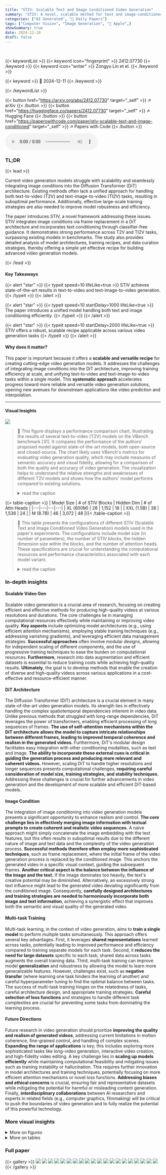 ```yaml
---
title: "STIV: Scalable Text and Image Conditioned Video Generation"
summary: "STIV: A novel, scalable method for text and image-conditioned video generation, systematically improving model architectures, training, and data curation for superior performance."
categories: ["AI Generated", "🤗 Daily Papers"]
tags: ["Computer Vision", "Image Generation", "🏢 Apple",]
showSummary: true
date: 2024-12-10
draft: false
---
```


<br>

{{< keywordList >}}
{{< keyword icon="fingerprint" >}} 2412.07730 {{< /keyword >}}
{{< keyword icon="writer" >}} Zongyu Lin et el. {{< /keyword >}}
 
{{< keyword >}} 🤗 2024-12-11 {{< /keyword >}}
 
{{< /keywordList >}}

{{< button href="https://arxiv.org/abs/2412.07730" target="_self" >}}
↗ arXiv
{{< /button >}}
{{< button href="https://huggingface.co/papers/2412.07730" target="_self" >}}
↗ Hugging Face
{{< /button >}}
{{< button href="https://paperswithcode.com/paper/stiv-scalable-text-and-image-conditioned" target="_self" >}}
↗ Papers with Code
{{< /button >}}



<audio controls>
    <source src="https://ai-paper-reviewer.com/2412.07730/podcast.wav" type="audio/wav">
    Your browser does not support the audio element.
</audio>


### TL;DR


{{< lead >}}

Current video generation models struggle with scalability and seamlessly integrating image conditions into the Diffusion Transformer (DiT) architecture.  Existing methods often lack a unified approach for handling both text-to-video (T2V) and text-image-to-video (TI2V) tasks, resulting in suboptimal performance.  Additionally, effective large-scale training strategies are also needed to improve model robustness and efficiency. 

The paper introduces STIV, a novel framework addressing these issues. STIV integrates image conditions via frame replacement in a DiT architecture and incorporates text conditioning through classifier-free guidance.  It demonstrates strong performance across T2V and TI2V tasks, surpassing existing models in benchmarks.  The study also provides detailed analysis of model architectures, training recipes, and data curation strategies, thereby offering a simple yet effective recipe for building advanced video generation models.

{{< /lead >}}


#### Key Takeaways

{{< alert "star" >}}
{{< typeit speed=10 lifeLike=true >}} STIV achieves state-of-the-art results in text-to-video and text-image-to-video generation. {{< /typeit >}}
{{< /alert >}}

{{< alert "star" >}}
{{< typeit speed=10 startDelay=1000 lifeLike=true >}} The paper introduces a unified model handling both text and image conditioning efficiently. {{< /typeit >}}
{{< /alert >}}

{{< alert "star" >}}
{{< typeit speed=10 startDelay=2000 lifeLike=true >}} STIV offers a robust, scalable recipe applicable across various video generation tasks {{< /typeit >}}
{{< /alert >}}

#### Why does it matter?
This paper is important because it offers a **scalable and versatile recipe** for creating cutting-edge video generation models.  It addresses the challenges of integrating image conditions into the DiT architecture, improving training efficiency at scale, and unifying text-to-video and text-image-to-video tasks within a single model. This **systematic approach** accelerates progress toward more reliable and versatile video generation solutions, opening new avenues for downstream applications like video prediction and interpolation.

------
#### Visual Insights



![](https://arxiv.org/html/2412.07730/extracted/6048756/other_figure/quality_vs_semantic.png)

> 🔼 This figure displays a performance comparison chart, illustrating the results of several text-to-video (T2V) models on the VBench benchmark [31]. It compares the performance of the authors' proposed model against state-of-the-art models, both open-source and closed-source.  The chart likely uses VBench's metrics for evaluating video generation quality, which may include measures of semantic accuracy and visual fidelity, allowing for a comparison of both the quality and accuracy of video generation. The visualization helps to understand the relative strengths and weaknesses of different T2V models and shows how the authors' model performs compared to existing solutions.
> <details>
> <summary>read the caption</summary>
> Figure 1: Performance comparison of our Text-to-Video model against both open-source and closed-source state-of-the-art models on VBench [31].
> </details>





{{< table-caption >}}
| Model Size | # of STIV Blocks | Hidden Dim | # of Attn Heads |
|---|---|---|---|
| XL (600M) | 28 | 1,152 | 18 |
| XXL (1.5B) | 38 | 1,536 | 24 |
| M (8.7B) | 46 | 3,072 | 48 |{{< /table-caption >}}

> 🔼 This table presents the configurations of different STIV (Scalable Text and Image Conditioned Video Generation) models used in the paper's experiments.  The configurations include model size (in number of parameters), the number of STIV blocks, the hidden dimension size within the blocks, and the number of attention heads. These specifications are crucial for understanding the computational resources and performance characteristics associated with each model variant.
> <details>
> <summary>read the caption</summary>
> Table 1: Model Configurations
> </details>





### In-depth insights


#### Scalable Video Gen
Scalable video generation is a crucial area of research, focusing on creating efficient and effective methods for producing high-quality videos at various resolutions and durations.  The core challenges lie in managing computational resources effectively while maintaining or improving video quality.  **Key aspects** include optimizing model architectures (e.g., using efficient attention mechanisms), employing stable training techniques (e.g., addressing vanishing gradients), and leveraging efficient data management strategies.  **Successful approaches** often involve modular designs, allowing for independent scaling of different components, and the use of progressive training techniques to ease the burden on computational resources.  **Furthermore**, research into data augmentation and efficient datasets is essential to reduce training costs while achieving high-quality results.  **Ultimately**, the goal is to develop methods that enable the creation of diverse and high-quality videos across various applications in a cost-effective and resource-efficient manner.

#### DiT Architecture
The Diffusion Transformer (DiT) architecture is a crucial element in many state-of-the-art video generation models.  Its strength lies in effectively handling the complex spatiotemporal dependencies inherent in video data. Unlike previous methods that struggled with long-range dependencies, DiT leverages the power of transformers, enabling efficient processing of long sequences of frames. **The use of self-attention mechanisms within the DiT architecture allows the model to capture intricate relationships between different frames, leading to improved temporal coherence and realism in the generated videos.**  Furthermore, DiT's modular design facilitates easy integration with other conditioning modalities, such as text and image. **The ability to incorporate these external cues is critical in guiding the generation process and producing more relevant and coherent videos.**  However, scaling DiT to handle higher resolutions and longer sequences presents computational challenges, **requiring careful consideration of model size, training strategies, and stability techniques.** Addressing these challenges is crucial for further advancements in video generation and the development of more scalable and efficient DiT-based models.

#### Image Condition
The integration of image conditioning into video generation models presents a significant opportunity to enhance realism and control.  **The core challenge lies in effectively merging image information with textual prompts to create coherent and realistic video sequences.**  A naive approach might simply concatenate the image embedding with the text features, but this often results in suboptimal results due to the different nature of image and text data and the complexity of the video generation process. **Successful methods therefore often employ more sophisticated techniques**, such as frame replacement, where the initial frame of the video generation process is replaced by the conditioned image. This anchors the generated video in a specific visual context, guiding the subsequent frames. **Another critical aspect is the balance between the influence of the image and the text.**  If the image dominates too heavily, the text's creative potential may be diminished.  Alternatively, an excessively strong text influence might lead to the generated video deviating significantly from the conditioned image.  Consequently,  **carefully designed architectures and training strategies are needed to harmoniously incorporate both image and text information**, achieving a synergistic effect that improves both the semantic and visual quality of the generated video.

#### Multi-task Training
Multi-task learning, in the context of video generation, aims to **train a single model** to perform multiple tasks simultaneously.  This approach offers several key advantages.  First, it leverages **shared representations** learned across tasks, potentially leading to improved performance and efficiency compared to training separate models for each task.  Second, it **reduces the need for large datasets** specific to each task;  shared data across tasks augments the overall training data. Third, multi-task training can improve model **generalization** and robustness by allowing the model to learn more generalizable features. However, challenges exist, such as **negative transfer** (where learning one task hinders the learning of another) and careful hyperparameter tuning to find the optimal balance between tasks.  The success of multi-task training hinges on the relatedness of tasks, careful architecture design, and appropriate training strategies. **Careful selection of loss functions** and strategies to handle different task complexities are crucial for preventing some tasks from dominating the learning process.

#### Future Directions
Future research in video generation should prioritize **improving the quality and realism of generated videos**, addressing current limitations in motion coherence, fine-grained control, and handling of complex scenes.  **Expanding the range of applications** is key; this includes exploring more sophisticated tasks like long-video generation, interactive video creation, and high-fidelity video editing.  A key challenge lies in **scaling up models efficiently** while maintaining computational feasibility and mitigating issues such as training instability or hallucination. This requires further innovation in model architectures and training techniques, potentially focusing on more efficient attention mechanisms or novel loss functions.  **Addressing biases and ethical concerns** is crucial, ensuring fair and representative datasets while mitigating the potential for harmful or misleading content generation.  Finally, **interdisciplinary collaborations** between AI researchers and experts in related fields (e.g., computer graphics, filmmaking) will be critical to push the boundaries of video generation and to fully realize the potential of this powerful technology.


### More visual insights

<details>
<summary>More on figures
</summary>


![](https://arxiv.org/html/2412.07730/x1.png)

> 🔼 This figure showcases the video generation capabilities of both the Text-to-Video (T2V) model and the STIV model (which incorporates both text and image conditions).  The top two rows present examples generated using only text prompts as input to the T2V model.  The bottom two rows demonstrate examples where both text and a first frame image (as an image condition) were given as input to the STIV model.  The text prompts and initial image frames are taken directly from existing benchmark datasets (Sora [42] and MovieGenBench [46]) to allow for a direct comparison against these previously published models.
> <details>
> <summary>read the caption</summary>
> Figure 2: Text-to-Video and Text-Image-to-Video generation samples by T2V and STIV models. The text prompts and first frame image conditions are borrowed from Sora’s demos [42] and MovieGenBench [46].
> </details>



![](https://arxiv.org/html/2412.07730/x2.png)

> 🔼 This figure illustrates the architecture of the STIV block, a key component of the STIV model.  The process begins with frame replacement, where the first noisy frame of the video latent is swapped with the corresponding ground truth frame from the image condition.  To further enhance the model's robustness, the image condition is randomly dropped out during training.  Text embeddings are incorporated through cross-attention. The architecture then uses QK-norm within the multi-head attention mechanism and sandwich-norm in both attention and feedforward layers.  Finally, stateless layernorm is applied after the singleton conditions to enhance training stability. This carefully designed architecture allows STIV to efficiently and effectively handle both text-to-video (T2V) and text-image-to-video (TI2V) tasks.
> <details>
> <summary>read the caption</summary>
> Figure 3: We replace the first frame of the noised video latents with the ground truth latent and randomly drop out the image condition. We use cross attention to incorporate the text embedding, and use QK-norm in multi-head attention, the sandwich-norm in both attention and feedforward, and stateless layernorm after singleton conditions to stabilize the training.
> </details>



![](https://arxiv.org/html/2412.07730/x3.png)

> 🔼 This figure illustrates the progressive training approach used to develop the STIV model.  The process begins by training a text-to-image (T2I) model at a low resolution. This pre-trained T2I model is then used to initialize a text-to-video (T2V) model, also at low resolution.  The low-resolution T2V model is subsequently used, along with a newly trained high-resolution T2I model, to initialize a high-resolution T2V model. Finally, this high-resolution T2V model is used to initialize the final STIV model (text-image-to-video) at both low and high resolutions. This progressive training strategy leverages knowledge learned at each stage to improve the efficiency and performance of subsequent models.
> <details>
> <summary>read the caption</summary>
> Figure 4: Progressive training pipeline of the STIV model. The T2I model is first trained to initialize the T2V model, which then initializes the STIV model at both low and high resolutions. Notably, the high-res T2V model is initialized using both the high-res T2I model and the low-res T2V model.
> </details>



![](https://arxiv.org/html/2412.07730/x4.png)

> 🔼 This figure details an ablation study comparing three model variations. It starts with a base Text-to-Image (T2I) model, then progresses to a temporally-aware Text-to-Video (T2V) model, and culminates in an Image-conditioned Text-to-Video (TI2V) model. Each step builds upon the previous one, adding complexity and capabilities.  The purpose is to demonstrate the incremental impact of adding temporal awareness and image conditioning on the performance and functionality of the video generation model. 
> <details>
> <summary>read the caption</summary>
> Figure 5: Ablation study of the STIV model, from the base T2I model to the temporally-aware T2V model, and finally to the image-conditioned TI2V model.
> </details>



![](https://arxiv.org/html/2412.07730/x5.png)

> 🔼 This ablation study investigates the impact of various design choices on the performance of a text-to-video (T2V) model.  The baseline model uses a temporal patch size of 2, non-causal temporal attention (meaning the model processes the temporal dimension sequentially, not bidirectionally), a spatial masking ratio of 0.5 (half of the spatial tokens are masked during training), and no temporal masking. The study systematically varies these design choices (temporal patch size, temporal attention causality, spatial masking ratio, and temporal masking) to determine how each impacts model performance.  Results are likely presented as metrics reflecting the quality of generated videos.
> <details>
> <summary>read the caption</summary>
> (a) Ablation Study of T2V model design using T2V-XL. The base model uses temporal path size 2, non-causal temporal attention, spatial masking ratio 0.5, and no temporal masking.
> </details>



![](https://arxiv.org/html/2412.07730/x6.png)

> 🔼 This figure shows a comparison of different initialization methods for training a text-to-video (T2V) model.  The model used is a large T2V model (T2V-XL) with a resolution of 512x512. Different initialization strategies are compared based on their performance on the VBench metric, which measures several factors of video generation quality, including semantic alignment and quality scores.
> <details>
> <summary>read the caption</summary>
> (b) Different model initialization for T2V-XL-512.
> </details>



![](https://arxiv.org/html/2412.07730/x8.png)

> 🔼 This figure shows the ablation study on different initialization methods for training T2V-XL models with 40 frames.  It compares the performance of various initialization strategies, including training from scratch, initializing from a lower-resolution T2V model (20 frames), initializing from a T2I model, and a combined initialization using both a low-resolution T2V model and a high-resolution T2I model. The results are likely presented in terms of metrics relevant to video generation quality.
> <details>
> <summary>read the caption</summary>
> (c) Different initialization for T2V-XL 40 frames.
> </details>



![](https://arxiv.org/html/2412.07730/extracted/6048756/figures/category_distribution_bar_v3.png)

> 🔼 This figure presents ablation studies that analyze the impact of various design choices on the performance of the text-to-video (T2V) model.  Specifically, it examines how different configurations affect VBench metrics (Quality, Semantic, and Total). The subplots (a), (b), and (c) showcase results for different aspects: (a) analyzes the effects of model design choices (temporal patch size, attention type, spatial masking); (b) investigates how different initialization methods for the T2V model (training from scratch, initializing from a lower resolution T2V model, initializing from a T2I model, a combination of T2V and T2I initialization) affect VBench metrics; and (c) shows the effects of different model initialization approaches when training with a higher number of frames (40 frames).  The results help determine optimal model architecture and training strategies for high-quality video generation.
> <details>
> <summary>read the caption</summary>
> Figure 6: Ablation studies of key designs for T2V.
> </details>



</details>




<details>
<summary>More on tables
</summary>


{{< table-caption >}}
| Model | COCO FID↓ | COCO PICK↑ | COCO CLIP↑ | Gen Eval↑ | DSG Eval↑ | HPSv2 Eval↑ | Image Reward↑ |
|---|---|---|---|---|---|---|---| 
| Baseline | 26.17 | 20.91 | 32.03 | 0.358 | 0.571 | 26.33 | -0.25 |
| + QK norm | 25.60 | 20.92 | 32.08 | 0.372 | 0.574 | 26.32 | -0.22 |
| + Sandwich norm | 25.76 | 20.97 | 32.13 | 0.366 | 0.577 | 26.32 | -0.23 |
| + Cond. norm | 25.58 | 21.05 | 32.27 | 0.393 | 0.583 | 26.43 | -0.22 |
| + LR to 2E-4 | 26.35 | 21.03 | 32.28 | 0.379 | 0.586 | 26.40 | -0.12 |
| + Flow | 24.96 | 21.45 | 32.90 | 0.457 | 0.639 | 26.95 | 0.15 |
| + Renorm | 21.16 | 21.46 | 32.93 | 0.471 | 0.668 | 27.27 | 0.32 |
| + AdaFactor | 20.26 | 21.47 | 32.97 | 0.474 | 0.661 | 27.26 | 0.32 |
| + MaskDiT | 23.85 | 21.51 | 33.07 | 0.499 | 0.663 | 27.28 | 0.30 |
| + Shared AdaLN | 22.83 | 21.44 | 33.12 | 0.496 | 0.658 | 27.27 | 0.24 |
| + Micro cond. | 20.02 | 21.50 | 33.09 | 0.498 | 0.673 | 27.27 | 0.41 |
| + RoPE | 18.40 | 21.46 | 33.11 | 0.502 | 0.680 | 27.26 | 0.48 |
| + Internal VAE | 19.57 | 21.79 | 33.26 | 0.492 | 0.668 | 27.26 | 0.52 |
| + Internal CLIP | **17.97** | 21.89 | 33.62 | **0.607** | 0.717 | 27.40 | 0.65 |
| + Synth. captions | 18.04 | **22.10** | **33.65** | **0.685** | **0.751** | **27.65** | **0.81** |{{< /table-caption >}}
> 🔼 This table presents the results of an ablation study on the text-to-image model. It shows how different design choices and training techniques affect the model's performance, as measured by various metrics.  Each row represents a different model variation, building upon the previous one with an additional modification.  The metrics provide a comprehensive evaluation of the generated images, assessing different aspects like image quality, alignment with the prompt, and efficiency of generation.
> <details>
> <summary>read the caption</summary>
> Table 2: Text-to-image model ablation studies.
> </details>

{{< table-caption >}}
| Module | VBench |  |  | 
|---|---|---|---|
| <span class="ltx_rule" style="width:100%;height:1.0pt;background:black;display:inline-block;"> </span><span class="ltx_text" style="font-size:90%;">Base model</span> | 80.19 | 70.51 | 78.25 |
| <span class="ltx_rule" style="width:100%;height:1.0pt;background:black;display:inline-block;"> </span><span class="ltx_text" style="font-size:90%;">w/ temp. patch=1</span> | **80.92** | 71.69 | **79.07** |
| <span class="ltx_rule" style="width:100%;height:1.0pt;background:black;display:inline-block;"> </span><span class="ltx_text" style="font-size:90%;">w/ temp. patch=4</span> | 79.72 | 69.15 | 77.61 |
| <span class="ltx_rule" style="width:100%;height:1.0pt;background:black;display:inline-block;"> </span><span class="ltx_text" style="font-size:90%;">w/ causal temp._atten</span> | 74.59 | **73.13** | 74.30 |
| <span class="ltx_rule" style="width:100%;height:1.0pt;background:black;display:inline-block;"> </span><span class="ltx_text" style="font-size:90%;">+ temp. scale_shift_gate</span> | 80.32 | 68.94 | 78.04 |
| <span class="ltx_rule" style="width:100%;height:1.0pt;background:black;display:inline-block;"> </span><span class="ltx_text" style="font-size:90%;">+ temp. mask</span> | 77.58 | 65.95 | 75.25 |
| <span class="ltx_rule" style="width:100%;height:1.0pt;background:black;display:inline-block;"> </span><span class="ltx_text" style="font-size:90%;">- spatial mask</span> | 80.57 | 70.31 | 78.52 |
|  |  |  |  |{{< /table-caption >}}
> 🔼 This table presents the ablation study results for different model components used in the Text-Image-to-Video (TI2V) task, specifically focusing on the VBench-I2V evaluation metric. It showcases the impact of various components on different aspects of video generation quality, such as subject consistency, background consistency, temporal flickering, motion smoothness, dynamic degree, aesthetic quality, image quality, and overall scores.  By comparing different model configurations, the table provides insights into which components are most critical for achieving high performance in TI2V video generation.
> <details>
> <summary>read the caption</summary>
> Table 3: Ablation Study Results for Different Model Components for Text-Image-To-Video (TI2V) task on VBench-I2V.
> </details>

{{< table-caption >}}
| Init. | MSRVTT ↓ | VBench Quality ↑ | VBench Semantic ↑ | VBench Total ↑ |
|---|---|---|---|---|
| <span class="ltx_rule" style="width:100%;height:1.0pt;background:black;display:inline-block;"> </span> Init. | 417.98 | 80.27 | 67.84 | 77.78 |
| <span class="ltx_rule" style="width:100%;height:1.0pt;background:black;display:inline-block;"> </span> Scratch | 415.63 | 80.28 | 71.29 | 78.49 |
| <span class="ltx_rule" style="width:100%;height:1.0pt;background:black;display:inline-block;"> </span> T2V-256 | **401.83** | 79.77 | 71.58 | 78.13 |
| <span class="ltx_rule" style="width:100%;height:1.0pt;background:black;display:inline-block;"> </span> T2I-512 | 405.14 | **80.45** | **72.37** | **78.83** |
| <span class="ltx_rule" style="width:100%;height:1.0pt;background:black;display:inline-block;"> </span> Both |  |  |  |  |{{< /table-caption >}}
> 🔼 This table presents a quantitative comparison of three different video generation models: Text-to-Video (T2V), Text-Image-to-Video (STIV), and STIV enhanced with Joint Image-Text Classifier-Free Guidance (JIT-CFG). The models are evaluated using two distinct benchmarks: VBench and VBench-I2V.  For each model and benchmark, the table provides three key metrics: Quality, I2V (Image-to-Video, specific to the VBench-I2V benchmark), and Total score. The Quality score assesses the overall quality of the generated video, while the I2V score specifically evaluates how well the generated video aligns with the provided input image (relevant only for the STIV models using VBench-I2V). The Total score represents a weighted average combining Quality and I2V scores (where applicable). This comparison facilitates the understanding of how the integration of image conditioning and the JIT-CFG technique impact the performance of video generation models across various quality aspects.
> <details>
> <summary>read the caption</summary>
> Table 4: Comparison of T2V, STIV and STIV with JIT-CFG on VBench and VBench-I2V I2V Score, Quality, Total scores.
> </details>

{{< table-caption >}}
| Init. | MSRVTT | VBench (Quality ↑) | VBench (Semantic ↑) | VBench (Total ↑) |
|---|---|---|---|---|
| <span class="ltx_rule" style="width:100%;height:1.0pt;background:black;display:inline-block;"> </span> <span class="ltx_text" style="font-size:90%;">Init.</span> | MSRVTT | FVD ↓ | Quality ↑ | Semantic ↑ | Total ↑ |
| <span class="ltx_rule" style="width:100%;height:1.0pt;background:black;display:inline-block;"> </span> <span class="ltx_text" style="font-size:90%;">T2I</span> | 549.13 | 78.71 | 65.69 | 76.10 |
| <span class="ltx_text" style="font-size:90%;">T2V (inter.)</span> | 407.86 | 79.56 | 65.42 | 76.73 |
| <span class="ltx_text" style="font-size:90%;">T2V (extra.)</span> | **397.90** | 79.18 | 64.63 | 76.27 |
| <span class="ltx_text" style="font-size:90%;">T2V 2x (inter.)</span> | 401.94 | **79.59** | **66.24** | **76.92** |
| <span class="ltx_rule" style="width:100%;height:1.0pt;background:black;display:inline-block;"> </span> |  |  |  |  |{{< /table-caption >}}
> 🔼 This table presents the impact of using Joint Image-Text Classifier-Free Guidance (JIT-CFG) on the motion quality of videos generated by the STIV model.  The metrics shown assess various aspects of motion, such as dynamic degree, temporal smoothness, and background consistency. By comparing the scores with and without JIT-CFG, the table demonstrates the method's effectiveness in improving the realism and coherence of the generated video's motion.
> <details>
> <summary>read the caption</summary>
> Table 5: Effect of JIT-CFG on motion-related scores.
> </details>

{{< table-caption >}}
| Models | SubjCons | BgCons | TempSmooth | MotDeg | DynQual | AesthQual | ImgSubj | I2VSubj | I2VBg | I2VMot | CamScores | I2VAvgScores | AvgScores |
|---|---|---|---|---|---|---|---|---|---|---|---|---|---|---|
| **CA** | 82.2 | 92.8 | 95.7 | 96.3 | **42.4** | 48.8 | 65.5 | 88.9 | 90.9 | 26.9 | 68.2 | 73.0 |
| CA + FFL | 84.5 | 95.6 | 96.1 | 96.7 | 29.7 | 48.7 | 64.7 | 91.5 | 94.7 | 17.6 | 67.2 | 72.0 |
| CA + LP | 95.2 | **98.7** | **97.4** | 98.1 | 22.2 | 57.3 | **66.8** | 96.9 | 97.3 | 22.7 | 72.3 | 75.3 |
| FR | 94.5 | 98.3 | 96.6 | 97.8 | 36.6 | **58.0** | 66.1 | 96.8 | 97.1 | **31.5** | **75.8** | **77.3** |
| FR + CA | 95.1 | 98.6 | 97.0 | 98.1 | 35.4 | 58.0 | 66.2 | 96.9 | 97.3 | 28.8 | 74.4 | 77.1 |
| FR + CA + LP | **95.3** | 98.5 | 97.3 | **98.2** | 22.4 | 57.3 | 66.3 | **97.0** | **97.4** | 25.8 | 73.4 | 75.6 |
| FR + CA + LP + FFL | 95.2 | 98.7 | 97.4 | 98.1 | 22.2 | 57.3 | 66.8 | 96.9 | 97.3 | 22.7 | 72.3 | 75.3 |{{< /table-caption >}}
> 🔼 This table presents the ablation study results of different model initialization methods on the VBench-I2V benchmark. It compares the performance metrics of TI2V models initialized from different starting points: training from scratch, initializing from a pre-trained T2I model, and initializing from a pre-trained T2V model. The metrics evaluated include subjective scores such as Subject Consistency, Background Consistency, Temporal Flickering, Motion Smoothness, Dynamic Degree, Aesthetic Quality, and Image Quality, and objective scores such as overall I2V score, which is computed as the average of I2V Subject, I2V Background, and I2V Camera Motion.
> <details>
> <summary>read the caption</summary>
> Table 6: Results for different model initialization on VBench-I2V.
> </details>

{{< table-caption >}}
| Model | VBench-T2V | VBench-I2V |
|---|---|---|
| **Q ↑** | **S ↑** | **T ↑** | **I ↑** | **Q ↑** | **T ↑** |
| T2V-M-512 | 82.2 | 77.0 | **81.2** | / | / | / |
| STIV-M-512 | 74.6 | 31.9 | 66.1 | **98.0** | 82.1 | **90.1** |
| STIV-M-512-JIT | 82.3 | **74.1** | 80.7 | 97.6 | 81.9 | 89.8 |
| STIV-M-512-JIT-TUP | **83.0** | 73.1 | 81.0 | 97.2 | **82.3** | 89.7 |{{< /table-caption >}}
> 🔼 This table presents a comparison of the performance of a Text-to-Video (T2V) model trained on two different datasets: Panda-30M and Panda-10M.  Panda-10M is a curated subset of Panda-30M, focusing on higher-quality videos to enhance model performance. The table shows the results of evaluating the T2V model's performance on these two datasets using three metrics: FVD (Fréchet Video Distance), measuring the quality of generated videos, and two VBench scores for quality and semantic relevance. By comparing results from Panda-30M and Panda-10M, the table demonstrates the impact of dataset quality on the effectiveness of training a T2V model. The XL T2V model was used in this comparison.
> <details>
> <summary>read the caption</summary>
> Table 7: Compare Panda-30M and Panda-10M (high-quality) using XL T2V model.
> </details>

{{< table-caption >}}
| Model | Dynamic Degree | Motion Smoothness | Temporal Consistency | Background Flickering |
|---|---|---|---|---|
| STIV-M-512 | 10.2 | 99.6 | 99.3 | 99.1 |
| STIV-M-512-JIT | 24.0 | 99.1 | 98.6 | 98.6 |{{< /table-caption >}}
> 🔼 This table compares the performance of two different captioning methods for training a text-to-video (T2V) model using the XL model variant.  The methods are frame-based captioning followed by large language model (LLM) summarization (FCapLLM), and direct video captioning (VCap). The evaluation metrics used include the total number of objects described in the captions, the number of objects identified as hallucinated using the DSG-Video metric, and the FVD (Fréchet Video Distance) and VBench scores reflecting the overall quality of the videos generated using these captions.  100 randomly selected captions were used for the DSG-Video evaluation.
> <details>
> <summary>read the caption</summary>
> Table 8: Compare different captions using XL T2V model. DSG-Video metrics are calculated from 100 random captions.
> </details>

{{< table-caption >}}
| Initialization | Subj | Bg | Temp | Mot | Dyn | Aesth | Img | I2V | I2V | Cam | Avg |
|---|---|---|---|---|---|---|---|---|---|---|---| 
| **T2V** | 94.1 | 98.2 | 96.5 | 97.7 | **37.1** | **57.9** | 65.5 | **96.6** | 96.9 | **38.0** | **77.9** |
| **T2I** | **94.5** | **98.7** | **96.9** | **97.9** | 36.5 | 57.4 | **66.1** | 96.6 | **97.3** | 29.8 | 77.2 |{{< /table-caption >}}
> 🔼 This table presents a quantitative comparison of the performance of various Text-to-Video (T2V) models on the VBench benchmark. It includes both open-source and closed-source models, allowing for a comprehensive evaluation of the state-of-the-art in T2V. The table specifically compares different variants of the authors' proposed T2V model (denoted as 'Ours') across different scales (XL, XXL, M) and with fine-tuning on high-quality data (SFT) and temporal upsampling (+TUP). This detailed comparison facilitates a thorough analysis of the impact of model scaling, fine-tuning strategies, and architectural choices on the overall quality and semantic alignment of generated videos.
> <details>
> <summary>read the caption</summary>
> Table 9: Performance comparison of T2V variants with open-sourced and close-sourced models on VBench.
> </details>

{{< table-caption >}}
| Data | MSRVTT | VBench FVD ↓ | VBench Quality ↑ | VBench Semantic ↑ | VBench Total ↑ |
|---|---|---|---|---|---|
| <span class="ltx_rule" style="width:100%;height:1.0pt;background:black;display:inline-block;"> </span><br>Panda-30M | 770.9 | 80.4 | **73.6** | 65.6 |
| <span class="ltx_rule" style="width:100%;height:1.0pt;background:black;display:inline-block;"> </span><br>Panda-10M | **759.2** | **80.8** | 73.4 | **66.2** |{{< /table-caption >}}
> 🔼 This table presents a quantitative comparison of the performance of various Text-Image-to-Video (TI2V) models, including the proposed STIV model and its variants, against state-of-the-art open-source and closed-source models. The evaluation is conducted using the VBench-I2V benchmark, a comprehensive evaluation metric specifically designed for TI2V models, focusing on image-video alignment aspects.  The table shows the performance scores of different models across multiple metrics within VBench-I2V, facilitating a direct performance comparison and highlighting the effectiveness of the proposed STIV model and its design choices.
> <details>
> <summary>read the caption</summary>
> Table 10: Performance comparison of STIV-TI2V variants with open-sourced and close-sourced models on VBench-I2V.
> </details>

{{< table-caption >}}
| Caption | Total Object | DSG-Video<sub>i</sub>(↓) | DSG-Video<sub>s</sub>(↓) | MSRVTT FVD (↓) | VBench (↑) |
|---|---|---|---|---|---| 
| FCapLLM | 1249 | 6.4 | 24.0 | 808.1 | 64.2 |
| VCap | 1911 | 5.3 | 15.0 | 770.9 | 65.6 |{{< /table-caption >}}
> 🔼 This table presents a detailed quantitative analysis of various text-to-video generation models.  It compares performance across multiple metrics, providing a comprehensive evaluation.  These metrics cover various aspects of video quality, including temporal consistency (e.g., subject consistency, background consistency, temporal flickering, motion smoothness, dynamic degree), image quality (e.g., aesthetic quality, imaging quality), semantic alignment (e.g., object class, multiple objects, human action), and overall video quality. The models are compared based on their performance scores for each of these individual criteria.
> <details>
> <summary>read the caption</summary>
> Table 11: Detailed Evaluation Results for Text-To-Video Generation Models.
> </details>

{{< table-caption >}}
| Model | Quality ↑ | Semantic ↑ | Total ↑ |
|---|---|---|---|
| Open Sourced Models ||||
| OpenSora V1.2 [74] | 81.4 | 73.4 | 79.8 |
| AnimateDiff-V2 [26] | 82.9 | 69.8 | 80.3 |
| VideoCrafter-2.0 [7] | 82.2 | 73.4 | 80.4 |
| T2V-Turbo [38] | 82.2 | 74.5 | 80.6 |
| CogVideoX-2B [65] | 82.2 | 75.8 | 80.9 |
| Allegro [75] | 83.1 | 73.0 | 81.1 |
| CogVideoX-5B [65] | 82.8 | 77.0 | 81.6 |
| LaVie-2 [60] | 83.2 | 75.7 | 81.8 |
| Close Sourced Models ||||
| Gen-2 [51] | 82.5 | 73.0 | 80.6 |
| PIKA [44] | 82.9 | 71.8 | 80.7 |
| EMU3 [24] | 84.1 | 68.4 | 81.0 |
| KLING [34] | 83.4 | 75.7 | 81.9 |
| Gen-3 [52] | 84.1 | 75.2 | 82.3 |
| Ours ||||
| XL | 80.7 | 72.5 | 79.1 |
| XXL | 81.2 | 72.7 | 79.5 |
| M | 82.1 | 74.8 | 80.6 |
| M-512 | 82.2 | 77.0 | 81.2 |
| M-512 SFT | 83.9 | 78.3 | 82.8 |
| M-512 SFT + TUP | 84.2 | 78.5 | **83.1** |
| M-512 UnmaskSFT | 83.7 | **79.5** | 82.9 |
| M-512 UnmaskSFT + TUP | **84.4** | 77.2 | 83.0 |{{< /table-caption >}}
> 🔼 This table presents a detailed breakdown of the performance of various text-to-image-to-video generation models.  It assesses performance across several key metrics, offering a granular view of each model's strengths and weaknesses in generating high-quality videos from both text and image inputs.  Metrics include various aspects of video quality (both temporal and image quality), the alignment of generated videos with the input text and image conditions, and an overall consistency score. The table also provides a comparison with various state-of-the-art models, allowing for a direct assessment of the relative performance of the models evaluated in the study.  Averages are also computed across different dimensions to provide a holistic evaluation.
> <details>
> <summary>read the caption</summary>
> Table 12: Detailed Evaluation Results for Text-Image-To-Video Generation Models.
> </details>

{{< table-caption >}}
| Model | Quality ↑ | I2V ↑ | Total ↑ |
|---|---|---|---|
| VideoCrafter-I2V [6] | 81.3 | 89.0 | 85.1 |
| Consistent-I2V [49] | 78.9 | 94.8 | 86.8 |
| DynamicCrafter-256 [62] | 80.2 | 96.6 | 88.4 |
| SEINE-512 [11] | 80.6 | 96.3 | 88.4 |
| I2VGen-XL [70] | 81.2 | 95.8 | 88.5 |
| DynamicCrafter-512 [62] | 81.6 | 96.6 | 89.1 |
| Animate-Anything [14] | 81.2 | 98.3 | 89.8 |
| SVD [2] | 82.8 | 96.9 | 89.9 |
| STIV-XL | 79.1 | 95.7 | 87.4 |
| STIV-M | 78.8 | 96.3 | 87.6 |
| STIV-M-512 | 82.1 | 98.0 | 90.1 |
| STIV-M-512-JIT | 81.9 | 97.6 | 89.8 |{{< /table-caption >}}
> 🔼 This table details the computational cost (measured in FLOPs, or floating-point operations) associated with training high-resolution Text-to-Video (T2V) models using different initialization strategies.  It breaks down the FLOPs across four training stages, and the total FLOPs are provided for each approach. The unit of measurement for FLOPs is 10<sup>21</sup>.
> <details>
> <summary>read the caption</summary>
> Table 13: A breakdown of FLOPs for training high resolution T2V models. Unit 1021superscript102110^{21}10 start_POSTSUPERSCRIPT 21 end_POSTSUPERSCRIPT.
> </details>

{{< table-caption >}}
| Model | MSRVTT (FVD ↓) | MovieGen (FVD ↓) |
|---|---|---|
| **T2V** | 536.2 | 347.2 |
| **STIV-V2V** | **183.7** | **186.3** |{{< /table-caption >}}
> 🔼 This table details the computational cost (floating point operations, or FLOPs) associated with training high-frame-count text-to-video (T2V) models using different initialization methods.  It breaks down the FLOPs across four training stages for several approaches.  The unit for FLOPs is 10<sup>21</sup>.
> <details>
> <summary>read the caption</summary>
> Table 14: A breakdown of FLOPs for training high frame count T2V models. Unit: 1021superscript102110^{21}10 start_POSTSUPERSCRIPT 21 end_POSTSUPERSCRIPT.
> </details>

{{< table-caption >}}
| Model | use text | MSRVTT FID ↓ | MSRVTT FVD ↓ |
|---|---|---|---| 
| STIV-TUP | No | 2.2 | 6.3 |
| STIV-TUP | Yes | 2.0 | 5.9 |{{< /table-caption >}}
> 🔼 This table presents a detailed comparison of various model initialization methods for training higher-resolution text-to-video (T2V) models.  It shows how different initialization strategies impact various aspects of the generated videos as measured by VBench metrics.  The metrics cover video quality (temporal consistency, motion smoothness, etc.), video-text alignment (semantics, styles), and overall quality.  By comparing different initialization approaches (from scratch, from a lower-resolution T2V model, from a T2I model, and jointly from both T2I and T2V), the table allows for a thorough assessment of the impact of initialization on the final model's performance.
> <details>
> <summary>read the caption</summary>
> Table 15: Detailed VBench metrics of different model initialization methods for higher resolution T2V model training.
> </details>

{{< table-caption >}}
| Model | PSNR ↑ | SSIM ↑ | LPIPS ↓ |
|---|---|---|---|
| Zero123++ [55] | 21.200 | 0.723 | **0.143** |
| STIV-TI2V-XL | **21.643** | **0.724** | 0.156 |{{< /table-caption >}}
> 🔼 This table presents a detailed breakdown of the performance metrics from the VBench benchmark for several variations of a text-to-video (T2V) model.  These variations differ in how the model is initialized, specifically focusing on how pre-trained models of different resolutions and frame counts are leveraged to initialize the main higher-frame-count T2V model. The goal is to analyze the effectiveness of different initialization strategies on the final model's performance in terms of visual quality, semantic alignment, and overall consistency.  The metrics evaluated include various aspects of video quality and semantic alignment with the prompt.
> <details>
> <summary>read the caption</summary>
> Table 16: Detailed VBench metrics of different model initialization methods for higher frame count T2V model training.
> </details>

{{< table-caption >}}
Model|Subject|Back.|Temporal|Motion|Dynamic|Aesthetic|Imaging|Object|Multiple|Human
---|---|---|---|---|---|---|---|---|---|---
CogVideoX-5B [65]|96.2|96.5|98.7|96.9|80.0|62.0|62.9|85.2|62.1|99.4
CogVideoX-2B [65]|96.8|96.6|98.9|97.7|59.9|60.8|61.7|83.4|62.6|98.0
Allegro [75]|96.3|96.7|99.0|98.8|55.0|63.7|63.6|87.5|59.9|91.4
AnimateDiff-V2 [26]|95.3|97.7|98.8|97.8|40.8|67.2|70.1|90.9|36.9|92.6
OpenSora V1.2 [74]|96.8|97.6|99.5|98.5|42.4|56.9|63.3|82.2|51.8|91.2
T2V-Turbo [38]|96.3|97.0|97.5|97.3|49.2|63.0|72.5|94.0|54.7|95.2
VideoCrafter-2.0 [7]|96.9|98.2|98.4|97.7|42.5|63.1|67.2|92.6|40.7|95.0
LaVie-2 [60]|97.9|98.5|98.8|98.4|31.1|67.6|70.4|97.5|64.9|96.4
LaVIE [60]|91.4|97.5|98.3|96.4|49.7|54.9|61.9|91.8|33.3|96.8
ModelScope [59]|89.9|95.3|98.3|95.8|66.4|52.1|58.6|82.2|39.0|92.4
VideoCrafter [6]|86.2|92.9|97.6|91.8|89.7|44.4|57.2|87.3|25.9|93.0
CogVideo [30]|92.2|95.4|97.6|96.5|42.2|38.2|41.0|73.4|18.1|78.2
PIKA [44]|96.9|97.4|99.7|99.5|47.5|62.4|61.9|88.7|43.1|86.2
Gen-3 [52]|97.1|96.6|98.6|99.2|60.1|63.3|66.8|87.8|53.6|96.4
Gen-2 [51]|97.6|97.6|99.6|99.6|18.9|67.0|67.4|90.9|55.5|89.2
KLING [34]|98.3|97.6|99.3|99.4|46.9|61.2|65.6|87.2|68.1|93.4
EMU3 [24]|95.3|97.7|98.6|98.9|79.3|59.6|62.6|86.2|44.6|77.7
XL|96.0|98.5|98.4|96.5|62.5|56.3|59.3|91.5|41.3|98.0
XXL|97.5|98.9|99.1|98.2|48.6|56.2|59.7|91.1|49.1|99.0
M-256|96.0|98.5|98.6|97.2|68.1|57.0|60.8|88.8|62.1|98.0
M-512|95.9|96.9|98.8|98.0|59.7|60.6|62.5|85.9|72.4|96.0
M-512-SFT|96.7|97.4|98.7|98.3|70.8|61.7|63.9|88.1|67.7|97.0
M-512-SFT+TUP|94.8|95.9|98.7|99.2|70.8|63.7|65.0|88.9|70.3|95.0
M-512-UnMSFT|94.3|96.9|98.8|96.7|77.8|61.4|68.6|90.0|72.3|97.0
M-512-UnMSFT+TUP|95.2|95.8|98.8|99.2|70.8|63.6|65.9|90.0|69.8|94.0
Model|Color|Spatial|Scene|App.|Temp.|Overall|Quality|Semantic|Total|Averaged
---|---|---|---|---|---|---|---|---|---|---
CogVideoX-5B [65]|82.8|66.4|53.2|24.9|25.4|27.6|82.8|77.0|81.6|70.0
CogVideoX-2B [65]|79.4|69.9|51.1|24.8|24.4|26.7|82.2|75.8|80.9|68.3
Allegro [75]|82.8|67.2|46.7|20.5|24.4|26.4|83.1|73.0|81.1|67.5
AnimateDiff-V2 [26]|87.5|34.6|50.2|22.4|26.0|27.0|82.9|69.8|80.3|64.7
OpenSora V1.2 [74]|90.1|68.6|42.4|24.0|24.5|26.9|81.4|73.4|79.8|66.0
T2V-Turbo [38]|89.9|38.7|55.6|24.4|25.5|28.2|82.6|74.8|81.0|67.4
VideoCrafter-2.0 [7]|92.9|35.9|55.3|25.1|25.8|28.2|82.2|73.4|80.4|66.0
LaVie-2 [60]|91.7|38.7|49.6|25.1|25.2|27.4|83.2|75.8|81.8|67.6
LaVIE [60]|86.4|34.1|52.7|23.6|25.9|26.4|78.8|70.3|77.1|63.8
ModelScope [59]|81.7|33.7|39.3|23.4|25.4|25.7|78.1|66.5|75.8|62.4
VideoCrafter [6]|78.8|36.7|43.4|21.6|25.4|25.2|81.6|72.2|79.7|62.3
CogVideo [30]|79.6|18.2|28.2|22.0|7.8|7.7|72.1|46.8|67.0|52.3
PIKA [44]|90.6|61.0|49.8|22.3|24.2|25.9|82.9|71.8|80.7|66.1
Gen-3 [52]|80.9|65.1|54.6|24.3|24.7|26.7|84.1|75.2|82.3|68.5
Gen-2 [51]|89.5|66.9|48.9|19.3|24.1|26.2|82.5|73.0|80.6|66.1
KLING [34]|89.9|73.0|50.9|19.6|24.2|26.4|83.4|75.7|81.9|68.8
EMU3 [24]|88.3|68.7|37.1|20.9|23.3|24.8|84.1|68.4|81.0|66.7
XL|86.4|42.4|54.4|22.4|26.3|27.8|80.7|72.5|79.1|66.1
XXL|90.8|45.1|45.5|22.1|26.1|27.4|81.2|72.7|79.5|65.9
M-256|83.6|44.5|54.7|22.5|26.6|28.4|82.7|74.8|80.6|67.9
M-512|91.2|51.0|53.6|23.9|25.8|27.8|82.2|77.0|81.2|68.8
M-512-SFT|93.7|58.0|52.8|24.6|26.2|28.5|83.9|78.3|82.8|70.3
M-512-SFT+TUP|94.7|50.6|57.3|24.5|26.7|28.6|84.2|78.5|83.1|70.3
M-512-UnMSFT|92.0|59.8|53.1|24.8|26.7|28.8|83.7|79.5|82.9|71.2
M-512-UnMSFT+TUP|87.7|46.9|57.1|24.5|26.6|28.5|84.4|77.2|83.0|69.7{{< /table-caption >}}
> 🔼 This table presents a quantitative evaluation of class-to-video generation models on the UCF-101 dataset.  It compares several models, including the proposed STIV model, across two key metrics: Inception Score (IS), measuring the quality and diversity of generated videos, and Fréchet Video Distance (FVD), assessing the realism of the generated videos by comparing their distribution to the distribution of real videos.  Higher IS values and lower FVD values indicate better performance.  The table also includes results for the STIV model with different ablations such as adding spatial or temporal masks, indicating how these changes affect model performance.
> <details>
> <summary>read the caption</summary>
> Table 17: Performance of Class-to-Video Generation on UCF-101.
> </details>

</details>




### Full paper

{{< gallery >}}
<img src="https://ai-paper-reviewer.com/2412.07730/1.png" class="grid-w50 md:grid-w33 xl:grid-w25" />
<img src="https://ai-paper-reviewer.com/2412.07730/2.png" class="grid-w50 md:grid-w33 xl:grid-w25" />
<img src="https://ai-paper-reviewer.com/2412.07730/3.png" class="grid-w50 md:grid-w33 xl:grid-w25" />
<img src="https://ai-paper-reviewer.com/2412.07730/4.png" class="grid-w50 md:grid-w33 xl:grid-w25" />
<img src="https://ai-paper-reviewer.com/2412.07730/5.png" class="grid-w50 md:grid-w33 xl:grid-w25" />
<img src="https://ai-paper-reviewer.com/2412.07730/6.png" class="grid-w50 md:grid-w33 xl:grid-w25" />
<img src="https://ai-paper-reviewer.com/2412.07730/7.png" class="grid-w50 md:grid-w33 xl:grid-w25" />
<img src="https://ai-paper-reviewer.com/2412.07730/8.png" class="grid-w50 md:grid-w33 xl:grid-w25" />
<img src="https://ai-paper-reviewer.com/2412.07730/9.png" class="grid-w50 md:grid-w33 xl:grid-w25" />
<img src="https://ai-paper-reviewer.com/2412.07730/10.png" class="grid-w50 md:grid-w33 xl:grid-w25" />
<img src="https://ai-paper-reviewer.com/2412.07730/11.png" class="grid-w50 md:grid-w33 xl:grid-w25" />
<img src="https://ai-paper-reviewer.com/2412.07730/12.png" class="grid-w50 md:grid-w33 xl:grid-w25" />
<img src="https://ai-paper-reviewer.com/2412.07730/13.png" class="grid-w50 md:grid-w33 xl:grid-w25" />
<img src="https://ai-paper-reviewer.com/2412.07730/14.png" class="grid-w50 md:grid-w33 xl:grid-w25" />
<img src="https://ai-paper-reviewer.com/2412.07730/15.png" class="grid-w50 md:grid-w33 xl:grid-w25" />
<img src="https://ai-paper-reviewer.com/2412.07730/16.png" class="grid-w50 md:grid-w33 xl:grid-w25" />
<img src="https://ai-paper-reviewer.com/2412.07730/17.png" class="grid-w50 md:grid-w33 xl:grid-w25" />
<img src="https://ai-paper-reviewer.com/2412.07730/18.png" class="grid-w50 md:grid-w33 xl:grid-w25" />
<img src="https://ai-paper-reviewer.com/2412.07730/19.png" class="grid-w50 md:grid-w33 xl:grid-w25" />
<img src="https://ai-paper-reviewer.com/2412.07730/20.png" class="grid-w50 md:grid-w33 xl:grid-w25" />
{{< /gallery >}}